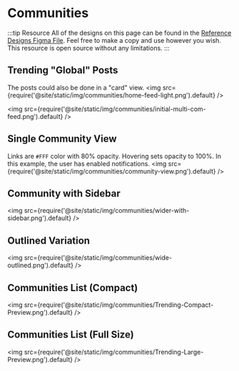 # Communities
:::tip Resource
All of the designs on this page can be found in the [Reference Designs Figma File](https://www.figma.com/file/C2ztFLDxihrfturW7Q6kbj/Reference-Components?type=design&node-id=213%3A11495&mode=design&t=qbn9PiAj1v6RWRwM-1). Feel free to make a copy and use however you wish. This resource is open source without any limitations.
:::

## Trending "Global" Posts
The posts could also be done in a "card" view.
<img src={require('@site/static/img/communities/home-feed-light.png').default} />

<img src={require('@site/static/img/communities/initial-multi-com-feed.png').default} />

## Single Community View
Links are `#FFF` color with 80% opacity. Hovering sets opacity to 100%. In this example, the user has enabled notifications. 
<img src={require('@site/static/img/communities/community-view.png').default} />

## Community with Sidebar
<img src={require('@site/static/img/communities/wider-with-sidebar.png').default} />

## Outlined Variation
<img src={require('@site/static/img/communities/wide-outlined.png').default} />

## Communities List (Compact)
<img src={require('@site/static/img/communities/Trending-Compact-Preview.png').default} />

## Communities List (Full Size)
<img src={require('@site/static/img/communities/Trending-Large-Preview.png').default} />

